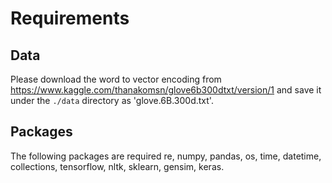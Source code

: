 # Requirements
## Data
Please download the word to vector encoding from https://www.kaggle.com/thanakomsn/glove6b300dtxt/version/1 and save it under the `./data` directory as 'glove.6B.300d.txt'.


## Packages
The following packages are required
re, numpy, pandas, os, time, datetime, collections, tensorflow, nltk, sklearn, gensim, keras.